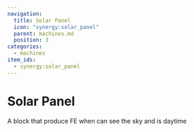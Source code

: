 ```yaml
---
navigation:
  title: Solar Panel
  icon: "synergy:solar_panel"
  parent: machines.md
  position: 3
categories:
  - machines
item_ids:
  - synergy:solar_panel
---
```


# Solar Panel

A block that produce FE when can see the sky and is daytime

<BlockImage id="synergy:solar_panel" scale="4.0" p:north="false" p:south="false" p:east="false" p:west="false" p:enabled="true"/>

<RecipeFor id="synergy:solar_panel" />

